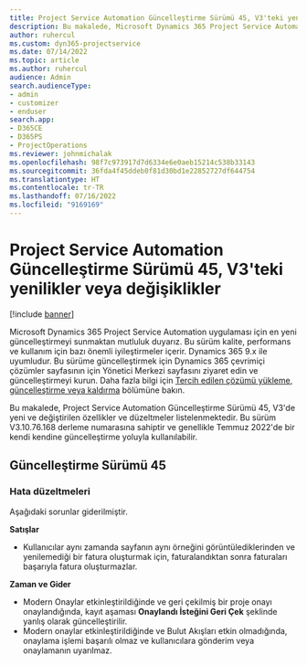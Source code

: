 ```yaml
---
title: Project Service Automation Güncelleştirme Sürümü 45, V3'teki yenilikler veya değişiklikler
description: Bu makalede, Microsoft Dynamics 365 Project Service Automation Güncelleştirme Sürümü 45, V3'de bulunan özellikler ve düzeltmeler listelenmektedir.
author: ruhercul
ms.custom: dyn365-projectservice
ms.date: 07/14/2022
ms.topic: article
ms.author: ruhercul
audience: Admin
search.audienceType:
- admin
- customizer
- enduser
search.app:
- D365CE
- D365PS
- ProjectOperations
ms.reviewer: johnmichalak
ms.openlocfilehash: 98f7c973917d7d6334e6e0aeb15214c538b33143
ms.sourcegitcommit: 36fda4f45ddeb0f81d30bd1e22852727df644754
ms.translationtype: HT
ms.contentlocale: tr-TR
ms.lasthandoff: 07/16/2022
ms.locfileid: "9169169"
---
```

# <a name="whats-new-or-changed-in-project-service-automation-update-release-45-v3"></a>Project Service Automation Güncelleştirme Sürümü 45, V3'teki yenilikler veya değişiklikler

[!include [banner](../includes/psa-now-project-operations.md)]

Microsoft Dynamics 365 Project Service Automation uygulaması için en yeni güncelleştirmeyi sunmaktan mutluluk duyarız. Bu sürüm kalite, performans ve kullanım için bazı önemli iyileştirmeler içerir. Dynamics 365 9.x ile uyumludur. Bu sürüme güncelleştirmek için Dynamics 365 çevrimiçi çözümler sayfasının için Yönetici Merkezi sayfasını ziyaret edin ve güncelleştirmeyi kurun. Daha fazla bilgi için [Tercih edilen çözümü yükleme, güncelleştirme veya kaldırma](/power-platform/admin/install-remove-preferred-solution) bölümüne bakın.

Bu makalede, Project Service Automation Güncelleştirme Sürümü 45, V3'de yeni ve değiştirilen özellikler ve düzeltmeler listelenmektedir. Bu sürüm V3.10.76.168 derleme numarasına sahiptir ve genellikle Temmuz 2022'de bir kendi kendine güncelleştirme yoluyla kullanılabilir.

## <a name="update-release-45"></a>Güncelleştirme Sürümü 45

### <a name="bug-fixes"></a>Hata düzeltmeleri

Aşağıdaki sorunlar giderilmiştir.

**Satışlar**

- Kullanıcılar aynı zamanda sayfanın aynı örneğini görüntülediklerinden ve yenilemediği bir fatura oluşturmak için, faturalandıktan sonra faturaları başarıyla fatura oluşturmazlar.

**Zaman ve Gider**

- Modern Onaylar etkinleştirildiğinde ve geri çekilmiş bir proje onayı onaylandığında, kayıt aşaması **Onaylandı İsteğini Geri Çek** şeklinde yanlış olarak güncelleştirilir.
- Modern onaylar etkinleştirildiğinde ve Bulut Akışları etkin olmadığında, onaylama işlemi başarılı olmaz ve kullanıcılara gönderim veya onaylamanın uyarılmaz.
